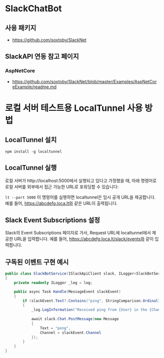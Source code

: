 # SlackChatBot

## 사용 패키지
- https://github.com/soxtoby/SlackNet

## SlackAPI 연동 참고 페이지
### AspNetCore
- https://github.com/soxtoby/SlackNet/blob/master/Examples/AspNetCoreExample/readme.md

# 로컬 서버 테스트용 LocalTunnel 사용 방법

## LocalTunnel 설치

`npm install -g localtunnel`

## LocalTunnel 실행

로컬 서버가 http://localhost:5000에서 실행되고 있다고 가정했을 때, 아래 명령어로 로컬 서버를 외부에서 접근 가능한 URL로 포워딩할 수 있습니다:

`lt --port 5000`
이 명령어를 실행하면 localtunnel은 임시 공개 URL을 제공합니다. 
예를 들어, https://abcdefg.loca.lt와 같은 URL이 출력됩니다.

## Slack Event Subscriptions 설정

Slack의 Event Subscriptions 페이지로 가서, Request URL에 localtunnel에서 제공한 URL을 입력합니다. 예를 들어, https://abcdefg.loca.lt/slack/events와 같이 입력합니다.

## 구독된 이벤트 구현 예시

```csharp
public class SlackBotService(ISlackApiClient slack, ILogger<SlackBotService> log) : IEventHandler<MessageEvent>
{
    private readonly ILogger _log = log;

    public async Task Handle(MessageEvent slackEvent)
    {
        if (slackEvent.Text?.Contains("ping", StringComparison.OrdinalIgnoreCase) == true)
        {
            _log.LogInformation("Received ping from {User} in the {Channel} channel", (await slack.Users.Info(slackEvent.User)).Name, (await slack.Conversations.Info(slackEvent.Channel)).Name);
            
            await slack.Chat.PostMessage(new Message
            {
                Text = "pong",
                Channel = slackEvent.Channel
            });
        }
    }
}
```